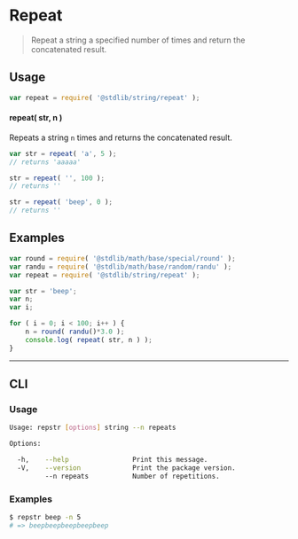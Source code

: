 # Repeat

> Repeat a string a specified number of times and return the concatenated result.

<!-- <usage> -->

## Usage

``` javascript
var repeat = require( '@stdlib/string/repeat' );
```

#### repeat( str, n )

Repeats a string `n` times and returns the concatenated result.

``` javascript
var str = repeat( 'a', 5 );
// returns 'aaaaa'

str = repeat( '', 100 );
// returns ''

str = repeat( 'beep', 0 );
// returns ''
```

<!-- </usage> -->


<!-- <examples> -->

## Examples

``` javascript
var round = require( '@stdlib/math/base/special/round' );
var randu = require( '@stdlib/math/base/random/randu' );
var repeat = require( '@stdlib/string/repeat' );

var str = 'beep';
var n;
var i;

for ( i = 0; i < 100; i++ ) {
    n = round( randu()*3.0 );
    console.log( repeat( str, n ) );
}
```

<!-- </examples> -->


<!-- <cli> -->

---

## CLI


<!-- <usage> -->

### Usage

``` bash
Usage: repstr [options] string --n repeats

Options:

  -h,    --help                Print this message.
  -V,    --version             Print the package version.
         --n repeats           Number of repetitions.
```

<!-- </usage> -->


<!-- <examples> -->

### Examples

``` bash
$ repstr beep -n 5
# => beepbeepbeepbeepbeep
```
<!-- </examples> -->

<!-- </cli> -->


<!-- <links> -->

<!-- </links> -->
